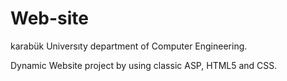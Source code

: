 # Web-site
karabük Universıty department of Computer Engineering.
<p>Dynamic Website project by using classic ASP, HTML5 and CSS.</p>
